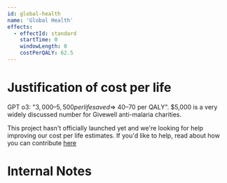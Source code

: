 ```yaml
---
id: global-health
name: 'Global Health'
effects:
  - effectId: standard
    startTime: 0
    windowLength: 0
    costPerQALY: 62.5
---
```


# Justification of cost per life

GPT o3: "$3,000 – 5,500 per life saved ⇒ ~$40–70 per QALY". $5,000 is a very widely discussed number for Givewell anti-malaria charities.

This project hasn't officially launched yet and we're looking for help improving our cost per life estimates.
If you'd like to help, read about how you can contribute [here](https://github.com/impactlist/impactlist/blob/master/CONTRIBUTING.md)

# Internal Notes

